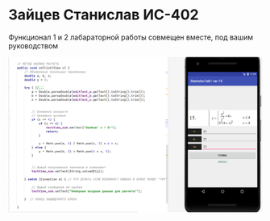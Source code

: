 # Зайцев Станислав ИС-402

Функционал 1 и 2 лабараторной работы совмещен вместе, под вашим руководством

![Screenshot](screenshot.png)

